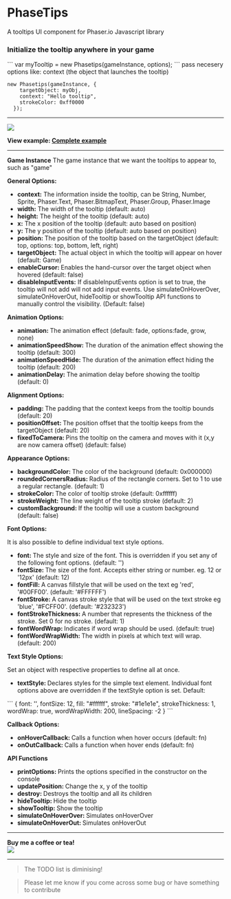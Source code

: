 # PhaseTips
A tooltips UI component for Phaser.io Javascript library

<h3>Initialize the tooltip anywhere in your game</h3>
```
var myTooltip = new Phasetips(gameInstance, options);
```
pass necesery options like: context (the object that launches the tooltip)

```
new Phasetips(gameInstance, {
    targetObject: myObj,
    context: "Hello tooltip",
    strokeColor: 0xff0000
  });
```

<hr>

<img src="http://i221.photobucket.com/albums/dd22/djmid71/phasetips_zpsjtzerwxx.gif"/>

<strong>View example: <a href="http://www.netgfx.com/trunk/games/tools/phasetips">Complete example</a></strong>

  <hr>

<strong>Game Instance</strong>
The game instance that we want the tooltips to appear to, such as "game"

<strong>General Options:</strong>

<ul>
    <li><strong>context:</strong> The information inside the tooltip, can be String, Number, Sprite, Phaser.Text, Phaser.BitmapText, Phaser.Group, Phaser.Image</li>
    <li><strong>width:</strong> The width of the tooltip (default: auto)</li>
    <li><strong>height:</strong> The height of the tooltip (default: auto)</li>
    <li><strong>x:</strong> The x position of the tooltip (default: auto based on position)</li>
    <li><strong>y:</strong> The y position of the tooltip (default: auto based on position)</li>
    <li><strong>position: </strong> The position of the tooltip based on the targetObject (default: top, options: top, bottom, left, right)</li>
    <li><strong>targetObject:</strong> The actual object in which the tooltip will appear on hover (default: Game)</li>
    <li><strong>enableCursor: </strong> Enables the hand-cursor over the target object when hovered (default: false)</li>
    <li><strong>disableInputEvents:</strong> If disableInputEvents option is set to true, the tooltip will not add will not add input events. Use simulateOnHoverOver, simulateOnHoverOut, hideTooltip or showTooltip API functions to manually control the visibility. (Default: false)</li>
</ul>

<strong>Animation Options:</strong>

<ul>
    <li><strong>animation: </strong> The animation effect (default: fade, options:fade, grow, none)</li>
    <li><strong>animationSpeedShow: </strong> The duration of the animation effect showing the tooltip (default: 300)</li>
    <li><strong>animationSpeedHide: </strong> The duration of the animation effect hiding the tooltip (default: 200)</li>
    <li><strong>animationDelay: </strong> The animation delay before showing the tooltip (default: 0)</li>
</ul>

<strong>Alignment Options:</strong>

<ul>
    <li><strong>padding: </strong> The padding that the context keeps from the tooltip bounds (default: 20)</li>
    <li><strong>positionOffset: </strong> The position offset that the tooltip keeps from the targetObject (default: 20)</li>
    <li><strong>fixedToCamera: </strong> Pins the tooltip on the camera and moves with it (x,y are now camera offset) (default: false)</li>
</ul>

<strong>Appearance Options:</strong>

<ul>
    <li><strong>backgroundColor: </strong> The color of the background (default: 0x000000)</li>
    <li><strong>roundedCornersRadius: </strong> Radius of the rectangle corners. Set to 1 to use a regular rectangle. (default: 1)</li>
    <li><strong>strokeColor: </strong> The color of tooltip stroke (default: 0xffffff)</li>
    <li><strong>strokeWeight: </strong> The line weight of the tooltip stroke (default: 2)</li>
    <li><strong>customBackground: </strong> If the tooltip will use a custom background (default: false)</li>
</ul>

<strong>Font Options:</strong>

It is also possible to define individual text style options.

<ul>
    <li><strong>font: </strong> The style and size of the font. This is overridden if you set any of the following font options. (default: '')</li>
    <li><strong>fontSize: </strong> The size of the font. Accepts either string or number. eg. 12 or '12px' (default: 12)</li>
    <li><strong>fontFill: </strong> A canvas fillstyle that will be used on the text eg 'red', '#00FF00'. (default: '#FFFFFF')</li>
    <li><strong>fontStroke: </strong> A canvas stroke style that will be used on the text stroke eg 'blue', '#FCFF00'. (default: '#232323')</li>
    <li><strong>fontStrokeThickness: </strong> A number that represents the thickness of the stroke. Set 0 for no stroke. (default: 1)</li>
    <li><strong>fontWordWrap: </strong> Indicates if word wrap should be used. (default: true)</li>
    <li><strong>fontWordWrapWidth: </strong> The width in pixels at which text will wrap. (default: 200)</li>
</ul>

<strong>Text Style Options:</strong>

Set an object with respective properties to define all at once.

<ul>
    <li><strong>textStyle: </strong> Declares styles for the simple text element. Individual font options above are overridden if the textStyle option is set. Default:</li>
</ul>
```
{
    font: '',
    fontSize: 12,
    fill: "#ffffff",
    stroke: "#1e1e1e",
    strokeThickness: 1,
    wordWrap: true,
    wordWrapWidth: 200,
    lineSpacing: -2
}
```

<strong>Callback Options:</strong>

<ul>
    <li><strong>onHoverCallback: </strong> Calls a function when hover occurs (default: fn)</li>
    <li><strong>onOutCallback: </strong> Calls a function when hover ends (default: fn)</li>
</ul>

<strong>API Functions</strong>

<ul>
    <li><strong>printOptions: </strong> Prints the options specified in the constructor on the console</li>
    <li><strong>updatePosition: </strong> Change the x, y of the tooltip</li>
    <li><strong>destroy: </strong> Destroys the tooltip and all its children</li>
    <li><strong>hideTooltip: </strong> Hide the tooltip</li>
    <li><strong>showTooltip: </strong> Show the tooltip</li>
    <li><strong>simulateOnHoverOver: </strong> Simulates onHoverOver</li>
    <li><strong>simulateOnHoverOut: </strong> Simulates onHoverOut</li>
</ul>

<i>
</i>

<hr>

<strong>Buy me a coffee or tea!</strong> <br>
<a href="https://www.paypal.com/cgi-bin/webscr?cmd=_donations&business=JCFPKZJ7Y23JJ&lc=GR&item_name=NetGfx%2ecom&currency_code=EUR&bn=PP%2dDonationsBF%3abtn_donate_SM%2egif%3aNonHosted"><img src="https://www.paypalobjects.com/webstatic/en_US/btn/btn_donate_92x26.png"/></a>


<hr>

>The TODO list is diminising!

>Please let me know if you come across some bug or have something to contribute





